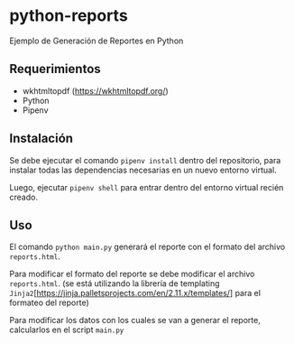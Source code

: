 # python-reports

Ejemplo de Generación de Reportes en Python

## Requerimientos

- wkhtmltopdf (https://wkhtmltopdf.org/)
- Python
- Pipenv

## Instalación

Se debe ejecutar el comando `pipenv install` dentro del repositorio, para instalar todas las dependencias necesarias en un nuevo entorno virtual.

Luego, ejecutar `pipenv shell` para entrar dentro del entorno virtual recién creado.

## Uso

El comando `python main.py` generará el reporte con el formato del archivo `reports.html`.

Para modificar el formato del reporte se debe modificar el archivo `reports.html`. (se está utilizando la librería de templating `Jinja2`[https://jinja.palletsprojects.com/en/2.11.x/templates/] para el formateo del reporte)

Para modificar los datos con los cuales se van a generar el reporte, calcularlos  en el script `main.py`

